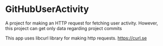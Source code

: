 # GitHubUserActivity
A project for making an HTTP request for fetching user activity. However, this project can get only data regarding project commits

This app uses libcurl library for making http requests.
https://curl.se
